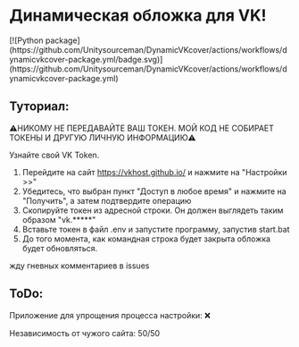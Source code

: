 <h1>Динамическая обложка для VK!</h1>
[![Python package](https://github.com/Unitysourceman/DynamicVKcover/actions/workflows/dynamicvkcover-package.yml/badge.svg)](https://github.com/Unitysourceman/DynamicVKcover/actions/workflows/dynamicvkcover-package.yml)

<h2>Туториал:</h2>

⚠️НИКОМУ НЕ ПЕРЕДАВАЙТЕ ВАШ ТОКЕН. МОЙ КОД НЕ СОБИРАЕТ ТОКЕНЫ И ДРУГУЮ ЛИЧНУЮ ИНФОРМАЦИЮ⚠️

Узнайте свой VK Token. 
   1) Перейдите на сайт https://vkhost.github.io/ и нажмите на "Настройки >>"
   2) Убедитесь, что выбран пункт "Доступ в любое время" и нажмите на "Получить", а затем подтвердите операцию
   4) Скопируйте токен из адресной строки. Он должен выглядеть таким образом "vk.*****"
   5) Вставьте токен в файл .env и запустите программу, запустив start.bat
   6) До того момента, как командная строка будет закрыта обложка будет обновляться. 

жду гневных комментариев в issues


<h2> ToDo: </h2>
Приложение для упрощения процесса настройки: ❌

Независимость от чужого сайта: 50/50
